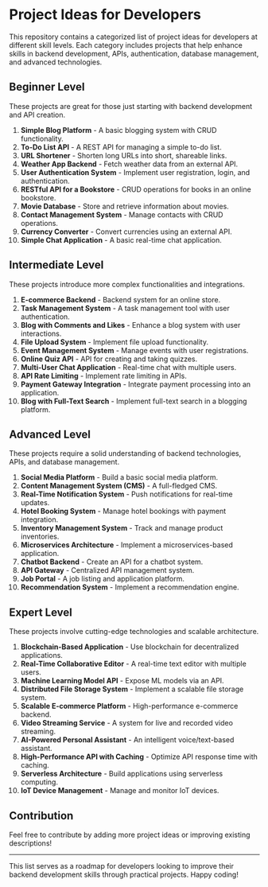 # Project Ideas for Developers

This repository contains a categorized list of project ideas for developers at different skill levels. Each category includes projects that help enhance skills in backend development, APIs, authentication, database management, and advanced technologies.

## Beginner Level
These projects are great for those just starting with backend development and API creation.
1. **Simple Blog Platform** - A basic blogging system with CRUD functionality.
2. **To-Do List API** - A REST API for managing a simple to-do list.
3. **URL Shortener** - Shorten long URLs into short, shareable links.
4. **Weather App Backend** - Fetch weather data from an external API.
5. **User Authentication System** - Implement user registration, login, and authentication.
6. **RESTful API for a Bookstore** - CRUD operations for books in an online bookstore.
7. **Movie Database** - Store and retrieve information about movies.
8. **Contact Management System** - Manage contacts with CRUD operations.
9. **Currency Converter** - Convert currencies using an external API.
10. **Simple Chat Application** - A basic real-time chat application.

## Intermediate Level
These projects introduce more complex functionalities and integrations.
1. **E-commerce Backend** - Backend system for an online store.
2. **Task Management System** - A task management tool with user authentication.
3. **Blog with Comments and Likes** - Enhance a blog system with user interactions.
4. **File Upload System** - Implement file upload functionality.
5. **Event Management System** - Manage events with user registrations.
6. **Online Quiz API** - API for creating and taking quizzes.
7. **Multi-User Chat Application** - Real-time chat with multiple users.
8. **API Rate Limiting** - Implement rate limiting in APIs.
9. **Payment Gateway Integration** - Integrate payment processing into an application.
10. **Blog with Full-Text Search** - Implement full-text search in a blogging platform.

## Advanced Level
These projects require a solid understanding of backend technologies, APIs, and database management.
1. **Social Media Platform** - Build a basic social media platform.
2. **Content Management System (CMS)** - A full-fledged CMS.
3. **Real-Time Notification System** - Push notifications for real-time updates.
4. **Hotel Booking System** - Manage hotel bookings with payment integration.
5. **Inventory Management System** - Track and manage product inventories.
6. **Microservices Architecture** - Implement a microservices-based application.
7. **Chatbot Backend** - Create an API for a chatbot system.
8. **API Gateway** - Centralized API management system.
9. **Job Portal** - A job listing and application platform.
10. **Recommendation System** - Implement a recommendation engine.

## Expert Level
These projects involve cutting-edge technologies and scalable architecture.
1. **Blockchain-Based Application** - Use blockchain for decentralized applications.
2. **Real-Time Collaborative Editor** - A real-time text editor with multiple users.
3. **Machine Learning Model API** - Expose ML models via an API.
4. **Distributed File Storage System** - Implement a scalable file storage system.
5. **Scalable E-commerce Platform** - High-performance e-commerce backend.
6. **Video Streaming Service** - A system for live and recorded video streaming.
7. **AI-Powered Personal Assistant** - An intelligent voice/text-based assistant.
8. **High-Performance API with Caching** - Optimize API response time with caching.
9. **Serverless Architecture** - Build applications using serverless computing.
10. **IoT Device Management** - Manage and monitor IoT devices.

## Contribution
Feel free to contribute by adding more project ideas or improving existing descriptions!

---

This list serves as a roadmap for developers looking to improve their backend development skills through practical projects. Happy coding!

